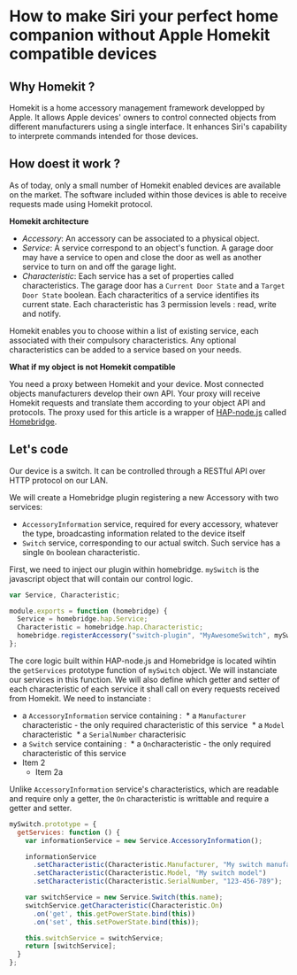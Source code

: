 # How to make Siri your perfect home companion without Apple Homekit compatible devices

## Why Homekit ?

Homekit is a home accessory management framework developped by Apple. 
It allows Apple devices' owners to control connected objects from different manufacturers using a single interface.
It enhances Siri's capability to interprete commands intended for those devices.

## How doest it work ?

As of today, only a small number of Homekit enabled devices are available on the market.
The software included within those devices is able to receive requests made using Homekit protocol.

**Homekit architecture**
* *Accessory*: An accessory can be associated to a physical object.
* *Service*: A service correspond to an object's function. A garage door may have a service to open and close the door as well as another service to turn on and off the garage light.
* *Characteristic*: Each service has a set of properties called characteristics. The garage door has a `Current Door State` and a `Target Door State` boolean. Each characteritics of a service identifies its current state. Each characteristic has 3 permission levels : read, write and notify.

Homekit enables you to choose within a list of existing service, each associated with their compulsory characteristics. Any optional characteristics can be added to a service based on your needs.

**What if my object is not Homekit compatible**

You need a proxy between Homekit and your device. Most connected objects manufacturers develop their own API.
Your proxy will receive Homekit requests and translate them according to your object API and protocols.
The proxy used for this article is a wrapper of [HAP-node.js](https://github.com/KhaosT/HAP-NodeJS) called [Homebridge](https://github.com/nfarina/homebridge).

## Let's code

Our device is a switch. It can be controlled through a RESTful API over HTTP protocol on our LAN.

We will create a Homebridge plugin registering a new Accessory with two services:
* `AccessoryInformation` service, required for every accessory, whatever the type, broadcasting information related to the device itself
* `Switch` service, corresponding to our actual switch. Such service has a single `On` boolean characteristic.

First, we need to inject our plugin within homebridge.
`mySwitch` is the javascript object that will contain our control logic.

```javascript
var Service, Characteristic;

module.exports = function (homebridge) {
  Service = homebridge.hap.Service;
  Characteristic = homebridge.hap.Characteristic;
  homebridge.registerAccessory("switch-plugin", "MyAwesomeSwitch", mySwitch);
};
```

The core logic built within HAP-node.js and Homebridge is located wihtin the `getServices` prototype function of `mySwitch` object.
We will instanciate our services in this function. We will also define which getter and setter of each characteristic of each service it shall call on every requests received from Homekit.
We need to instanciate :
* a `AccessoryInformation` service containing :
  * a `Manufacturer` characteristic - the only required characteristic of this service
  * a `Model` characteristic
  * a `SerialNumber` characterisic
* a `Switch` service containing :
  * a `On`characteristic - the only required characteristic of this service
* Item 2
  * Item 2a
  
Unlike `AccessoryInformation` service's characteristics, which are readable and require only a getter, the `On` characteristic is writtable and require a getter and setter. 

```javascript
mySwitch.prototype = {
  getServices: function () {
    var informationService = new Service.AccessoryInformation();

    informationService
      .setCharacteristic(Characteristic.Manufacturer, "My switch manufacturer")
      .setCharacteristic(Characteristic.Model, "My switch model")
      .setCharacteristic(Characteristic.SerialNumber, "123-456-789");

    var switchService = new Service.Switch(this.name);
    switchService.getCharacteristic(Characteristic.On)
      .on('get', this.getPowerState.bind(this))
      .on('set', this.setPowerState.bind(this));

    this.switchService = switchService;
    return [switchService];
  }
};
```
